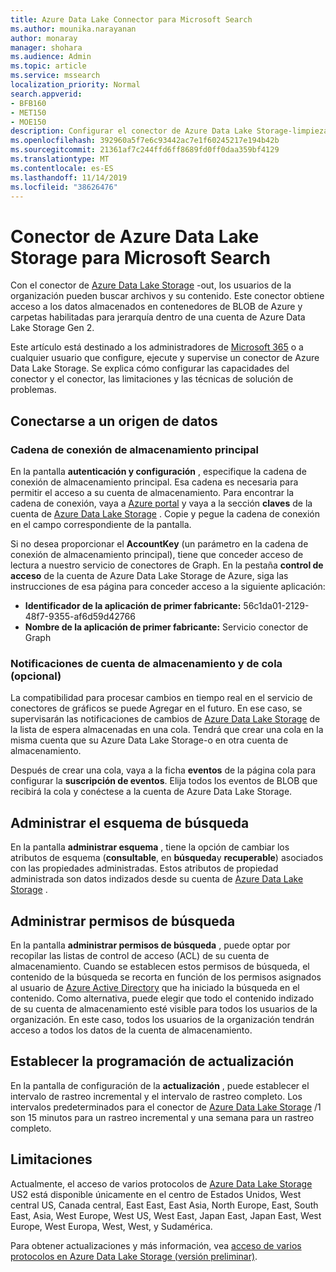 ```yaml
---
title: Azure Data Lake Connector para Microsoft Search
ms.author: mounika.narayanan
author: monaray
manager: shohara
ms.audience: Admin
ms.topic: article
ms.service: mssearch
localization_priority: Normal
search.appverid:
- BFB160
- MET150
- MOE150
description: Configurar el conector de Azure Data Lake Storage-limpieza para Microsoft Search
ms.openlocfilehash: 392960a5f7e6c93442ac7e1f60245217e194b42b
ms.sourcegitcommit: 21361af7c244ffd6ff8689fd0ff0daa359bf4129
ms.translationtype: MT
ms.contentlocale: es-ES
ms.lasthandoff: 11/14/2019
ms.locfileid: "38626476"
---
```

# <a name="azure-data-lake-storage-gen2-connector-for-microsoft-search"></a>Conector de Azure Data Lake Storage para Microsoft Search

Con el conector de [Azure Data Lake Storage](https://docs.microsoft.com/azure/storage/blobs/data-lake-storage-introduction) -out, los usuarios de la organización pueden buscar archivos y su contenido. Este conector obtiene acceso a los datos almacenados en contenedores de BLOB de Azure y carpetas habilitadas para jerarquía dentro de una cuenta de Azure Data Lake Storage Gen 2.

Este artículo está destinado a los administradores de [Microsoft 365](https://www.microsoft.com/microsoft-365) o a cualquier usuario que configure, ejecute y supervise un conector de Azure Data Lake Storage. Se explica cómo configurar las capacidades del conector y el conector, las limitaciones y las técnicas de solución de problemas.

## <a name="connect-to-a-data-source"></a>Conectarse a un origen de datos

### <a name="primary-storage-connection-string"></a>Cadena de conexión de almacenamiento principal 
En la pantalla **autenticación y configuración** , especifique la cadena de conexión de almacenamiento principal. Esa cadena es necesaria para permitir el acceso a su cuenta de almacenamiento. Para encontrar la cadena de conexión, vaya a [Azure portal](https://ms.portal.azure.com/#home) y vaya a la sección **claves** de la cuenta de [Azure Data Lake Storage](https://docs.microsoft.com/azure/storage/blobs/data-lake-storage-introduction) . Copie y pegue la cadena de conexión en el campo correspondiente de la pantalla.

Si no desea proporcionar el **AccountKey** (un parámetro en la cadena de conexión de almacenamiento principal), tiene que conceder acceso de lectura a nuestro servicio de conectores de Graph. En la pestaña **control de acceso** de la cuenta de Azure Data Lake Storage de Azure, siga las instrucciones de esa página para conceder acceso a la siguiente aplicación:
* **Identificador de la aplicación de primer fabricante:** 56c1da01-2129-48f7-9355-af6d59d42766
* **Nombre de la aplicación de primer fabricante:** Servicio conector de Graph

### <a name="storage-account-and-queue-notifications-optional"></a>Notificaciones de cuenta de almacenamiento y de cola (opcional)
La compatibilidad para procesar cambios en tiempo real en el servicio de conectores de gráficos se puede Agregar en el futuro. En ese caso, se supervisarán las notificaciones de cambios de [Azure Data Lake Storage](https://docs.microsoft.com/azure/storage/blobs/data-lake-storage-introduction) de la lista de espera almacenadas en una cola. Tendrá que crear una cola en la misma cuenta que su Azure Data Lake Storage-o en otra cuenta de almacenamiento.

Después de crear una cola, vaya a la ficha **eventos** de la página cola para configurar la **suscripción de eventos**. Elija todos los eventos de BLOB que recibirá la cola y conéctese a la cuenta de Azure Data Lake Storage.

## <a name="manage-the-search-schema"></a>Administrar el esquema de búsqueda
En la pantalla **administrar esquema** , tiene la opción de cambiar los atributos de esquema (**consultable**, en **búsqueda**y **recuperable**) asociados con las propiedades administradas. Estos atributos de propiedad administrada son datos indizados desde su cuenta de [Azure Data Lake Storage](https://docs.microsoft.com/azure/storage/blobs/data-lake-storage-introduction) .

## <a name="manage-search-permissions"></a>Administrar permisos de búsqueda
En la pantalla **administrar permisos de búsqueda** , puede optar por recopilar las listas de control de acceso (ACL) de su cuenta de almacenamiento. Cuando se establecen estos permisos de búsqueda, el contenido de la búsqueda se recorta en función de los permisos asignados al usuario de [Azure Active Directory](https://docs.microsoft.com/azure/active-directory/) que ha iniciado la búsqueda en el contenido. Como alternativa, puede elegir que todo el contenido indizado de su cuenta de almacenamiento esté visible para todos los usuarios de la organización. En este caso, todos los usuarios de la organización tendrán acceso a todos los datos de la cuenta de almacenamiento.
 
## <a name="set-the-refresh-schedule"></a>Establecer la programación de actualización
En la pantalla de configuración de la **actualización** , puede establecer el intervalo de rastreo incremental y el intervalo de rastreo completo. Los intervalos predeterminados para el conector de [Azure Data Lake Storage](https://docs.microsoft.com/azure/storage/blobs/data-lake-storage-introduction) /1 son 15 minutos para un rastreo incremental y una semana para un rastreo completo.
 
## <a name="limitations"></a>Limitaciones
Actualmente, el acceso de varios protocolos de [Azure Data Lake Storage](https://docs.microsoft.com/azure/storage/blobs/data-lake-storage-introduction) US2 está disponible únicamente en el centro de Estados Unidos, West central US, Canada central, East East, East Asia, North Europe, East, South East, Asia, West Europe, West US, West East, Japan East, Japan East, West Europe, West Europa, West, West, y Sudamérica.

Para obtener actualizaciones y más información, vea [acceso de varios protocolos en Azure Data Lake Storage (versión preliminar)](https://docs.microsoft.com/azure/storage/blobs/data-lake-storage-multi-protocol-access).


